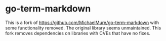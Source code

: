 # go-term-markdown

This is a fork of https://github.com/MichaelMure/go-term-markdown with some functionality removed.
The original library seems unmaintained. This fork removes dependencies on libraries with CVEs
that have no fixes.

